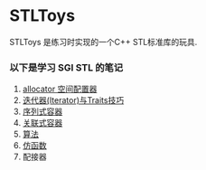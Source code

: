 # STLToys
STLToys 是练习时实现的一个C++ STL标准库的玩具.

### 以下是学习 SGI STL 的笔记

1. [allocator 空间配置器][1]
2. [迭代器(Iterator)与Traits技巧][2]
3. [序列式容器][3]
4. [关联式容器][4]
5. [算法][5]
6. [仿函数][6]
7. 配接器


  [1]: https://github.com/ntian2/STLToys/blob/master/notes/allocator%E7%A9%BA%E9%97%B4%E9%85%8D%E7%BD%AE%E5%99%A8.md
  [2]: https://github.com/ntian2/STLToys/blob/master/notes/%E8%BF%AD%E4%BB%A3%E5%99%A8%28Iterator%29%E4%B8%8ETraits%E7%BC%96%E7%A8%8B%E6%8A%80%E5%B7%A7.md
  [3]: https://github.com/ntian2/STLToys/blob/master/notes/%E5%BA%8F%E5%88%97%E5%BC%8F%E5%AE%B9%E5%99%A8.md
  [4]: https://github.com/ntian2/STLToys/blob/master/notes/%E5%85%B3%E8%81%94%E5%BC%8F%E5%AE%B9%E5%99%A8.md
  [5]: https://github.com/ntian2/STLToys/blob/master/notes/%E7%AE%97%E6%B3%95.md
  [6]: https://github.com/ntian2/STLToys/blob/master/notes/%E4%BB%BF%E5%87%BD%E6%95%B0.md